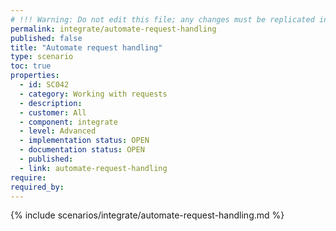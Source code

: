 ```yaml
---
# !!! Warning: Do not edit this file; any changes must be replicated in Excel !!!
permalink: integrate/automate-request-handling
published: false
title: "Automate request handling"
type: scenario
toc: true
properties:
  - id: SC042
  - category: Working with requests
  - description:
  - customer: All
  - component: integrate
  - level: Advanced
  - implementation status: OPEN
  - documentation status: OPEN
  - published:
  - link: automate-request-handling
require:
required_by:
---
```


{% include scenarios/integrate/automate-request-handling.md %}
